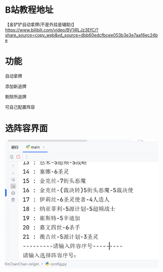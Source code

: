 # B站教程地址

【金铲铲自动拿牌(不是外挂是辅助)】 https://www.bilibili.com/video/BV1iRLJz3EfC/?share_source=copy_web&vd_source=dbb60edcfbcee053b3e3e7aa16ec24be

# 功能

自动拿牌

添加新追牌

剔除所追牌

可自己配置阵容

# 选阵容界面

![哈哈哈](https://raw.githubusercontent.com/jusway/CV_JinChanChan/refs/heads/main/img/%E9%80%89%E9%98%B5%E5%AE%B9%E7%95%8C%E9%9D%A2.png)




